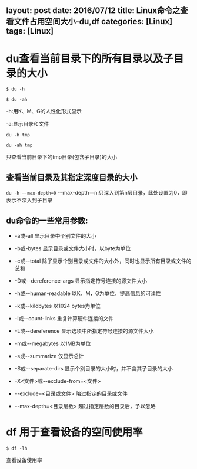 layout: post
date: 2016/07/12
title: Linux命令之查看文件占用空间大小-du,df
categories: [Linux]
tags: [Linux]
---
# du查看当前目录下的所有目录以及子目录的大小
`$ du -h`

`$ du -ah`

-h:用K、M、G的人性化形式显示

-a:显示目录和文件

`du -h tmp`

`du -ah tmp`

只查看当前目录下的tmp目录(包含子目录)的大小

## 查看当前目录及其指定深度目录的大小
`du -h –-max-depth=0`
-–max-depth＝n:只深入到第n层目录，此处设置为0，即表示不深入到子目录

<!--more-->

## du命令的一些常用参数:
* -a或-all 显示目录中个别文件的大小
* -b或-bytes 显示目录或文件大小时，以byte为单位
* -c或--total 除了显示个别目录或文件的大小外，同时也显示所有目录或文件的总和
* -D或--dereference-args 显示指定符号连接的源文件大小
* -h或--human-readable 以K，M，G为单位，提高信息的可读性
* -k或--kilobytes 以1024 bytes为单位
* -l或--count-links 重复计算硬件连接的文件
* -L或--dereference 显示选项中所指定符号连接的源文件大小
* -m或--megabytes 以1MB为单位
* -s或--summarize 仅显示总计
* -S或--separate-dirs 显示个别目录的大小时，并不含其子目录的大小
* -X<文件>或--exclude-from=<文件>
* --exclude=<目录或文件> 略过指定的目录或文件

* --max-depth=<目录层数> 超过指定层数的目录后，予以忽略

# df 用于查看设备的空间使用率

`$ df -lh`

查看设备使用率